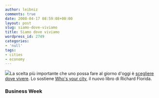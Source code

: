```yaml
---
author: leibniz
comments: true
date: 2008-04-17 08:59:08+00:00
layout: post
slug: siamo-dove-viviamo
title: Siamo dove viviamo
wordpress_id: 2749
categories:
- 'null'
tags:
- cities
- economy
---
```


![](http://images.businessweek.com/mz/08/16/0816_82books.jpg)La scelta più importante che uno possa fare al giorno d'oggi è [scegliere dove vivere](http://www.businessweek.com/magazine/content/08_16/b4080082393402.htm). Lo sostiene [Who's your city](http://www.amazon.com/Whos-Your-City-Creative-Important/dp/0465003524), il nuovo libro di Richard Florida.


### Business Week
